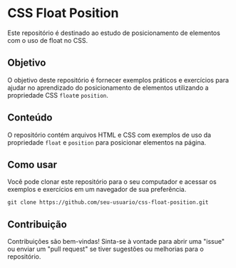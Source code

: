 # CSS Float Position

Este repositório é destinado ao estudo de posicionamento de elementos com o uso de float no CSS.

## Objetivo

O objetivo deste repositório é fornecer exemplos práticos e exercícios para ajudar no aprendizado do posicionamento de elementos utilizando a propriedade CSS `float`e `position`.

## Conteúdo

O repositório contém arquivos HTML e CSS com exemplos de uso da propriedade `float` e `position` para posicionar elementos na página.

## Como usar

Você pode clonar este repositório para o seu computador e acessar os exemplos e exercícios em um navegador de sua preferência.

 ``` git clone https://github.com/seu-usuario/css-float-position.git  ```

## Contribuição

Contribuições são bem-vindas! Sinta-se à vontade para abrir uma "issue" ou enviar um "pull request" se tiver sugestões ou melhorias para o repositório.

 

